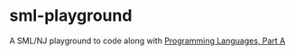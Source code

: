 # sml-playground

A SML/NJ playground to code along with [Programming Languages, Part A](https://www.coursera.org/learn/programming-languages)
